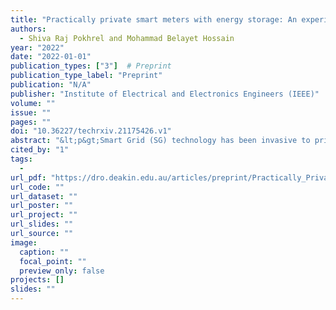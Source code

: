 ```yaml
---
title: "Practically private smart meters with energy storage: An experience-driven approach"
authors:
  - Shiva Raj Pokhrel and Mohammad Belayet Hossain
year: "2022"
date: "2022-01-01"
publication_types: ["3"]  # Preprint
publication_type_label: "Preprint"
publication: "N/A"
publisher: "Institute of Electrical and Electronics Engineers (IEEE)"
volume: ""
issue: ""
pages: ""
doi: "10.36227/techrxiv.21175426.v1"
abstract: "&lt;p&gt;Smart Grid (SG) technology has been invasive to privacy -- the proponents of SG have little assurance that personal data originating from smart meters (SMs) are entirely private. In recent years, new momentum has been building up for a major rethink on the privacy-preserving mechanism for personal SM data, which is essential for efficient utilization of the advances in SG.&lt;/p&gt;"
cited_by: "1"
tags:
  - 
url_pdf: "https://dro.deakin.edu.au/articles/preprint/Practically_Private_Smart_Meters_with_Energy_Storage_An_Experience-Driven_Approach/21175426/1/files/37548748.pdf"
url_code: ""
url_dataset: ""
url_poster: ""
url_project: ""
url_slides: ""
url_source: ""
image:
  caption: ""
  focal_point: ""
  preview_only: false
projects: []
slides: ""
---
```

